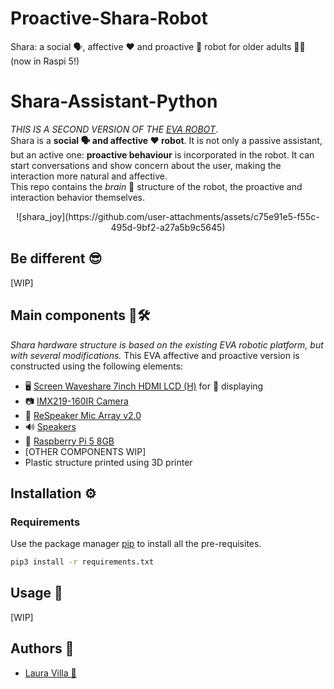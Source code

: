 # Proactive-Shara-Robot
Shara: a social 🗣, affective ❤️ and proactive 🧠 robot for older adults 👴🏻 (now in Raspi 5!)


# Shara-Assistant-Python
*THIS IS A SECOND VERSION OF THE [EVA ROBOT](https://github.com/Laura-VFA/Affective-Proactive-EVA-Robot)*.  
Shara is a **social 🗣 and affective ❤️ robot**. It is not only a passive assistant, but an active one: **proactive behaviour** is incorporated in the robot. It can start conversations and show concern about the user, making the interaction more natural and affective.  
This repo contains the *brain* 🧠 structure of the robot, the proactive and interaction behavior themselves.
<p align="center">
  ![shara_joy](https://github.com/user-attachments/assets/c75e91e5-f55c-495d-9bf2-a27a5b9c5645)
</p>

## Be different 😎

[WIP]

## Main components 🤖🛠️

*Shara hardware structure is based on the existing EVA robotic platform, but with several modifications.* This EVA affective and proactive version is constructed using the following elements:
- 🖥️ [Screen Waveshare 7inch HDMI LCD (H)](https://www.waveshare.com/7inch-HDMI-LCD-H.htm) for 👀 displaying
- 📷 [IMX219-160IR Camera](https://www.waveshare.com/wiki/IMX219-160IR_Camera) 
- 🎤 [ReSpeaker Mic Array v2.0](https://wiki.seeedstudio.com/ReSpeaker_Mic_Array_v2.0/)
- 🔊 [Speakers](https://www.waveshare.com/8ohm-5w-speaker.htm)
- 🤖 [Raspberry Pi 5 8GB]([https://www.nvidia.com/es-es/autonomous-machines/embedded-systems/jetson-nano/product-development/](https://www.tiendatec.es/raspberry-pi/gama-raspberry-pi/2149-raspberry-pi-5-8gb-4gb-2gb-modelo-b.html))
- [OTHER COMPONENTS WIP]
- Plastic structure printed using 3D printer

## Installation ⚙️

### Requirements

Use the package manager [pip](https://pip.pypa.io/en/stable/) to install all the pre-requisites.

```bash
pip3 install -r requirements.txt
```

## Usage 🚀

[WIP]


## Authors 📝
- [Laura Villa 🦁](https://github.com/Laura-VFA)
